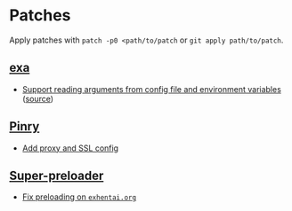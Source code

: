 # Patches

Apply patches with `patch -p0 <path/to/patch` or `git apply path/to/patch`.

## [exa](https://github.com/ogham/exa)

- [Support reading arguments from config file and environment variables](exa.patch) ([source](https://github.com/ogham/exa/pull/763))

## [Pinry](https://github.com/pinry/pinry)

- [Add proxy and SSL config](pinry-add-proxy-and-ssl-config.patch)

## [Super-preloader](https://machsix.github.io/Super-preloader/)

- [Fix preloading on `exhentai.org`](Super_preloaderPlus_one_New.patch)
